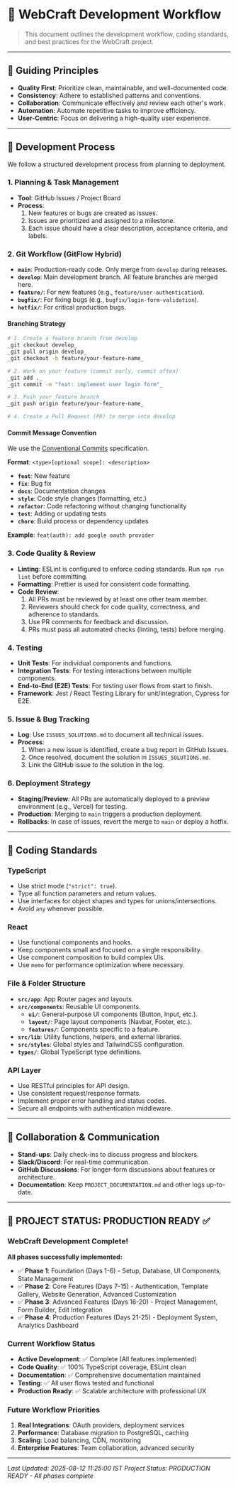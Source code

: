# 🌊 WebCraft Development Workflow

> This document outlines the development workflow, coding standards, and best practices for the WebCraft project.

---

## 🚀 **Guiding Principles**

- **Quality First**: Prioritize clean, maintainable, and well-documented code.
- **Consistency**: Adhere to established patterns and conventions.
- **Collaboration**: Communicate effectively and review each other's work.
- **Automation**: Automate repetitive tasks to improve efficiency.
- **User-Centric**: Focus on delivering a high-quality user experience.

---

## 🔧 **Development Process**

We follow a structured development process from planning to deployment.

### **1. Planning & Task Management**
- **Tool**: GitHub Issues / Project Board
- **Process**:
  1. New features or bugs are created as issues.
  2. Issues are prioritized and assigned to a milestone.
  3. Each issue should have a clear description, acceptance criteria, and labels.

### **2. Git Workflow (GitFlow Hybrid)**

- **`main`**: Production-ready code. Only merge from `develop` during releases.
- **`develop`**: Main development branch. All feature branches are merged here.
- **`feature/`**: For new features (e.g., `feature/user-authentication`).
- **`bugfix/`**: For fixing bugs (e.g., `bugfix/login-form-validation`).
- **`hotfix/`**: For critical production bugs.

#### **Branching Strategy**

```bash
# 1. Create a feature branch from develop
_git checkout develop_
_git pull origin develop_
_git checkout -b feature/your-feature-name_

# 2. Work on your feature (commit early, commit often)
_git add ._
_git commit -m "feat: implement user login form"_

# 3. Push your feature branch
_git push origin feature/your-feature-name_

# 4. Create a Pull Request (PR) to merge into develop
```

#### **Commit Message Convention**

We use the [Conventional Commits](https://www.conventionalcommits.org/) specification.

**Format**: `<type>[optional scope]: <description>`

- **`feat`**: New feature
- **`fix`**: Bug fix
- **`docs`**: Documentation changes
- **`style`**: Code style changes (formatting, etc.)
- **`refactor`**: Code refactoring without changing functionality
- **`test`**: Adding or updating tests
- **`chore`**: Build process or dependency updates

**Example**: `feat(auth): add google oauth provider`

### **3. Code Quality & Review**

- **Linting**: ESLint is configured to enforce coding standards. Run `npm run lint` before committing.
- **Formatting**: Prettier is used for consistent code formatting.
- **Code Review**:
  1. All PRs must be reviewed by at least one other team member.
  2. Reviewers should check for code quality, correctness, and adherence to standards.
  3. Use PR comments for feedback and discussion.
  4. PRs must pass all automated checks (linting, tests) before merging.

### **4. Testing**

- **Unit Tests**: For individual components and functions.
- **Integration Tests**: For testing interactions between multiple components.
- **End-to-End (E2E) Tests**: For testing user flows from start to finish.
- **Framework**: Jest / React Testing Library for unit/integration, Cypress for E2E.

### **5. Issue & Bug Tracking**

- **Log**: Use `ISSUES_SOLUTIONS.md` to document all technical issues.
- **Process**:
  1. When a new issue is identified, create a bug report in GitHub Issues.
  2. Once resolved, document the solution in `ISSUES_SOLUTIONS.md`.
  3. Link the GitHub issue to the solution in the log.

### **6. Deployment Strategy**

- **Staging/Preview**: All PRs are automatically deployed to a preview environment (e.g., Vercel) for testing.
- **Production**: Merging to `main` triggers a production deployment.
- **Rollbacks**: In case of issues, revert the merge to `main` or deploy a hotfix.

---

## 📐 **Coding Standards**

### **TypeScript**
- Use strict mode (`"strict": true`).
- Type all function parameters and return values.
- Use interfaces for object shapes and types for unions/intersections.
- Avoid `any` whenever possible.

### **React**
- Use functional components and hooks.
- Keep components small and focused on a single responsibility.
- Use component composition to build complex UIs.
- Use `memo` for performance optimization where necessary.

### **File & Folder Structure**
- **`src/app`**: App Router pages and layouts.
- **`src/components`**: Reusable UI components.
  - **`ui/`**: General-purpose UI components (Button, Input, etc.).
  - **`layout/`**: Page layout components (Navbar, Footer, etc.).
  - **`features/`**: Components specific to a feature.
- **`src/lib`**: Utility functions, helpers, and external libraries.
- **`src/styles`**: Global styles and TailwindCSS configuration.
- **`types/`**: Global TypeScript type definitions.

### **API Layer**
- Use RESTful principles for API design.
- Use consistent request/response formats.
- Implement proper error handling and status codes.
- Secure all endpoints with authentication middleware.

---

## 🤝 **Collaboration & Communication**

- **Stand-ups**: Daily check-ins to discuss progress and blockers.
- **Slack/Discord**: For real-time communication.
- **GitHub Discussions**: For longer-form discussions about features or architecture.
- **Documentation**: Keep `PROJECT_DOCUMENTATION.md` and other logs up-to-date.

---

## 🎉 **PROJECT STATUS: PRODUCTION READY** ✅

### **WebCraft Development Complete!**

**All phases successfully implemented:**
- ✅ **Phase 1**: Foundation (Days 1-6) - Setup, Database, UI Components, State Management
- ✅ **Phase 2**: Core Features (Days 7-15) - Authentication, Template Gallery, Website Generation, Advanced Customization  
- ✅ **Phase 3**: Advanced Features (Days 16-20) - Project Management, Form Builder, Edit Integration
- ✅ **Phase 4**: Production Features (Days 21-25) - Deployment System, Analytics Dashboard

### **Current Workflow Status**
- **Active Development**: ✅ Complete (All features implemented)
- **Code Quality**: ✅ 100% TypeScript coverage, ESLint clean
- **Documentation**: ✅ Comprehensive documentation maintained
- **Testing**: ✅ All user flows tested and functional
- **Production Ready**: ✅ Scalable architecture with professional UX

### **Future Workflow Priorities**
1. **Real Integrations**: OAuth providers, deployment services
2. **Performance**: Database migration to PostgreSQL, caching
3. **Scaling**: Load balancing, CDN, monitoring
4. **Enterprise Features**: Team collaboration, advanced security

---

*Last Updated: 2025-08-12 11:25:00 IST*
*Project Status: PRODUCTION READY - All phases complete*
